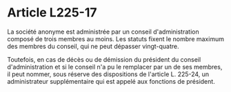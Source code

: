 # Article L225-17

La société anonyme est administrée par un conseil d'administration composé de trois membres au moins. Les statuts fixent le nombre maximum des membres du conseil, qui ne peut dépasser vingt-quatre.

Toutefois, en cas de décès ou de démission du président du conseil d'administration et si le conseil n'a pu le remplacer par un de ses membres, il peut nommer, sous réserve des dispositions de l'article L. 225-24, un administrateur supplémentaire qui est appelé aux fonctions de président.
